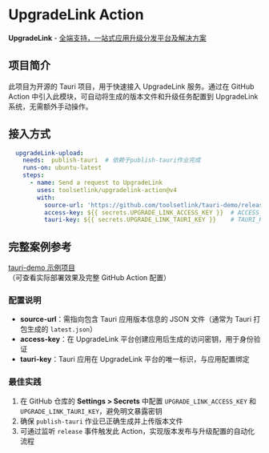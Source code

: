 # UpgradeLink Action

**UpgradeLink** - [全端支持，一站式应用升级分发平台及解决方案](http://upgrade.toolsetlink.com/)

## 项目简介
此项目为开源的 Tauri 项目，用于快速接入 UpgradeLink 服务。通过在 GitHub Action 中引入此模块，可自动将生成的版本文件和升级任务配置到 UpgradeLink 系统，无需额外手动操作。


## 接入方式
```yaml
  upgradeLink-upload:
    needs:  publish-tauri  # 依赖于publish-tauri作业完成
    runs-on: ubuntu-latest
    steps:
      - name: Send a request to UpgradeLink
        uses: toolsetlink/upgradelink-action@v4
        with:
          source-url: 'https://github.com/toolsetlink/tauri-demo/releases/download/tauri-demo-v${{ needs.publish-tauri.outputs.appVersion }}/latest.json'
          access-key: ${{ secrets.UPGRADE_LINK_ACCESS_KEY }}  # ACCESS_KEY  密钥key
          tauri-key: ${{ secrets.UPGRADE_LINK_TAURI_KEY }}    # TAURI_KEY tauri 应用唯一标识
```


## 完整案例参考
[tauri-demo 示例项目](http://upgrade.toolsetlink.com/)  
（可查看实际部署效果及完整 GitHub Action 配置）


### 配置说明
- **source-url**：需指向包含 Tauri 应用版本信息的 JSON 文件（通常为 Tauri 打包生成的 `latest.json`）
- **access-key**：在 UpgradeLink 平台创建应用后生成的访问密钥，用于身份验证
- **tauri-key**：Tauri 应用在 UpgradeLink 平台的唯一标识，与应用配置绑定


### 最佳实践
1. 在 GitHub 仓库的 **Settings > Secrets** 中配置 `UPGRADE_LINK_ACCESS_KEY` 和 `UPGRADE_LINK_TAURI_KEY`，避免明文暴露密钥
2. 确保 `publish-tauri` 作业已正确生成并上传版本文件
3. 可通过监听 `release` 事件触发此 Action，实现版本发布与升级配置的自动化流程